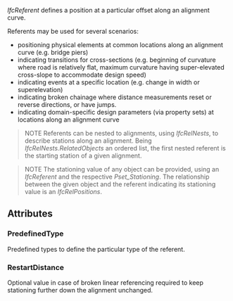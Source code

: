 _IfcReferent_ defines a position at a particular offset along an alignment curve.

<!-- end of short definition -->


Referents may be used for several scenarios:

* positioning physical elements at common locations along an alignment curve (e.g. bridge piers)
* indicating transitions for cross-sections (e.g. beginning of curvature where road is relatively flat, maximum curvature having super-elevated cross-slope to accommodate design speed)
* indicating events at a specific location (e.g. change in width or superelevation)
* indicating broken chainage where distance measurements reset or reverse directions, or have jumps.
* indicating domain-specific design parameters (via property sets) at locations along an alignment curve

> NOTE Referents can be nested to alignments, using _IfcRelNests_, to describe stations along an alignment. Being _IfcRelNests.RelatedObjects_ an ordered list, the first nested referent is the starting station of a given alignment.

> NOTE The stationing value of any object can be provided, using an _IfcReferent_ and the respective _Pset_Stationing_. The relationship between the given object and the referent indicating its stationing value is an _IfcRelPositions_. 

## Attributes

### PredefinedType
Predefined types to define the particular type of the referent.

### RestartDistance
Optional value in case of broken linear referencing required to keep stationing further down the alignment unchanged.
